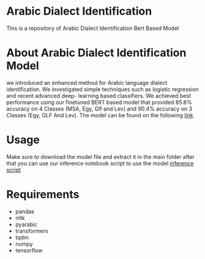 # Arabic Dialect Identification

This is a repository of Arabic Dialect Identification Bert Based Model

# About Arabic Dialect Identification Model
we introduced an enhanced method for Arabic language dialect identification. We investigated simple techniques such as logistic regression and recent advanced deep-
learning based classifiers. We achieved best performance using our finetuned BERT based model that provided 85.8% accuracy on 4 Classes (MSA, Egy, Glf and Lev) and 90.4% accuracy on 3 Classes (Egy, GLF And Lev). The model can be found on the following [link](https://drive.google.com/file/d/165CtKwqDvHBYGvRUU_NBY2cbKBsqeev2/view?usp=sharing)

# Usage
Make sure to download the model file and extract it in the main folder
after that you can use our inference notebook script to use the model [inference script](https://github.com/naderessam110/Arabic_Dialect_Identification/blob/main/inference.ipynb)

# Requirements
* pandas
* nltk
* pyarabic
* transformers
* tqdm
* numpy
* tensorflow

